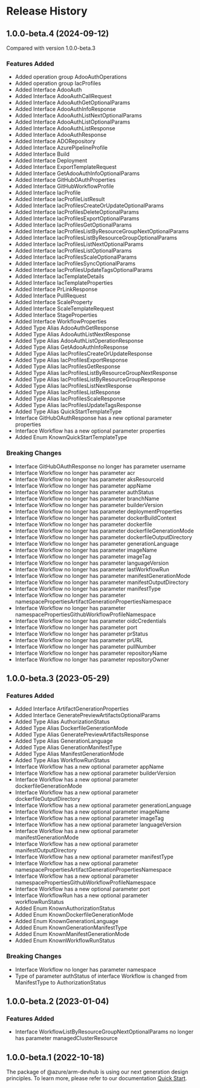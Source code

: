 # Release History
    
## 1.0.0-beta.4 (2024-09-12)
Compared with version 1.0.0-beta.3
    
### Features Added

  - Added operation group AdooAuthOperations
  - Added operation group IacProfiles
  - Added Interface AdooAuth
  - Added Interface AdooAuthCallRequest
  - Added Interface AdooAuthGetOptionalParams
  - Added Interface AdooAuthInfoResponse
  - Added Interface AdooAuthListNextOptionalParams
  - Added Interface AdooAuthListOptionalParams
  - Added Interface AdooAuthListResponse
  - Added Interface AdooAuthResponse
  - Added Interface ADORepository
  - Added Interface AzurePipelineProfile
  - Added Interface Build
  - Added Interface Deployment
  - Added Interface ExportTemplateRequest
  - Added Interface GetAdooAuthInfoOptionalParams
  - Added Interface GitHubOAuthProperties
  - Added Interface GitHubWorkflowProfile
  - Added Interface IacProfile
  - Added Interface IacProfileListResult
  - Added Interface IacProfilesCreateOrUpdateOptionalParams
  - Added Interface IacProfilesDeleteOptionalParams
  - Added Interface IacProfilesExportOptionalParams
  - Added Interface IacProfilesGetOptionalParams
  - Added Interface IacProfilesListByResourceGroupNextOptionalParams
  - Added Interface IacProfilesListByResourceGroupOptionalParams
  - Added Interface IacProfilesListNextOptionalParams
  - Added Interface IacProfilesListOptionalParams
  - Added Interface IacProfilesScaleOptionalParams
  - Added Interface IacProfilesSyncOptionalParams
  - Added Interface IacProfilesUpdateTagsOptionalParams
  - Added Interface IacTemplateDetails
  - Added Interface IacTemplateProperties
  - Added Interface PrLinkResponse
  - Added Interface PullRequest
  - Added Interface ScaleProperty
  - Added Interface ScaleTemplateRequest
  - Added Interface StageProperties
  - Added Interface WorkflowProperties
  - Added Type Alias AdooAuthGetResponse
  - Added Type Alias AdooAuthListNextResponse
  - Added Type Alias AdooAuthListOperationResponse
  - Added Type Alias GetAdooAuthInfoResponse
  - Added Type Alias IacProfilesCreateOrUpdateResponse
  - Added Type Alias IacProfilesExportResponse
  - Added Type Alias IacProfilesGetResponse
  - Added Type Alias IacProfilesListByResourceGroupNextResponse
  - Added Type Alias IacProfilesListByResourceGroupResponse
  - Added Type Alias IacProfilesListNextResponse
  - Added Type Alias IacProfilesListResponse
  - Added Type Alias IacProfilesScaleResponse
  - Added Type Alias IacProfilesUpdateTagsResponse
  - Added Type Alias QuickStartTemplateType
  - Interface GitHubOAuthResponse has a new optional parameter properties
  - Interface Workflow has a new optional parameter properties
  - Added Enum KnownQuickStartTemplateType

### Breaking Changes

  - Interface GitHubOAuthResponse no longer has parameter username
  - Interface Workflow no longer has parameter acr
  - Interface Workflow no longer has parameter aksResourceId
  - Interface Workflow no longer has parameter appName
  - Interface Workflow no longer has parameter authStatus
  - Interface Workflow no longer has parameter branchName
  - Interface Workflow no longer has parameter builderVersion
  - Interface Workflow no longer has parameter deploymentProperties
  - Interface Workflow no longer has parameter dockerBuildContext
  - Interface Workflow no longer has parameter dockerfile
  - Interface Workflow no longer has parameter dockerfileGenerationMode
  - Interface Workflow no longer has parameter dockerfileOutputDirectory
  - Interface Workflow no longer has parameter generationLanguage
  - Interface Workflow no longer has parameter imageName
  - Interface Workflow no longer has parameter imageTag
  - Interface Workflow no longer has parameter languageVersion
  - Interface Workflow no longer has parameter lastWorkflowRun
  - Interface Workflow no longer has parameter manifestGenerationMode
  - Interface Workflow no longer has parameter manifestOutputDirectory
  - Interface Workflow no longer has parameter manifestType
  - Interface Workflow no longer has parameter namespacePropertiesArtifactGenerationPropertiesNamespace
  - Interface Workflow no longer has parameter namespacePropertiesGithubWorkflowProfileNamespace
  - Interface Workflow no longer has parameter oidcCredentials
  - Interface Workflow no longer has parameter port
  - Interface Workflow no longer has parameter prStatus
  - Interface Workflow no longer has parameter prURL
  - Interface Workflow no longer has parameter pullNumber
  - Interface Workflow no longer has parameter repositoryName
  - Interface Workflow no longer has parameter repositoryOwner
    
    
## 1.0.0-beta.3 (2023-05-29)
    
### Features Added

  - Added Interface ArtifactGenerationProperties
  - Added Interface GeneratePreviewArtifactsOptionalParams
  - Added Type Alias AuthorizationStatus
  - Added Type Alias DockerfileGenerationMode
  - Added Type Alias GeneratePreviewArtifactsResponse
  - Added Type Alias GenerationLanguage
  - Added Type Alias GenerationManifestType
  - Added Type Alias ManifestGenerationMode
  - Added Type Alias WorkflowRunStatus
  - Interface Workflow has a new optional parameter appName
  - Interface Workflow has a new optional parameter builderVersion
  - Interface Workflow has a new optional parameter dockerfileGenerationMode
  - Interface Workflow has a new optional parameter dockerfileOutputDirectory
  - Interface Workflow has a new optional parameter generationLanguage
  - Interface Workflow has a new optional parameter imageName
  - Interface Workflow has a new optional parameter imageTag
  - Interface Workflow has a new optional parameter languageVersion
  - Interface Workflow has a new optional parameter manifestGenerationMode
  - Interface Workflow has a new optional parameter manifestOutputDirectory
  - Interface Workflow has a new optional parameter manifestType
  - Interface Workflow has a new optional parameter namespacePropertiesArtifactGenerationPropertiesNamespace
  - Interface Workflow has a new optional parameter namespacePropertiesGithubWorkflowProfileNamespace
  - Interface Workflow has a new optional parameter port
  - Interface WorkflowRun has a new optional parameter workflowRunStatus
  - Added Enum KnownAuthorizationStatus
  - Added Enum KnownDockerfileGenerationMode
  - Added Enum KnownGenerationLanguage
  - Added Enum KnownGenerationManifestType
  - Added Enum KnownManifestGenerationMode
  - Added Enum KnownWorkflowRunStatus

### Breaking Changes

  - Interface Workflow no longer has parameter namespace
  - Type of parameter authStatus of interface Workflow is changed from ManifestType to AuthorizationStatus
    
    
## 1.0.0-beta.2 (2023-01-04)
    
### Features Added

  - Interface WorkflowListByResourceGroupNextOptionalParams no longer has parameter managedClusterResource
    
    
## 1.0.0-beta.1 (2022-10-18)

The package of @azure/arm-devhub is using our next generation design principles. To learn more, please refer to our documentation [Quick Start](https://aka.ms/azsdk/js/mgmt/quickstart).
